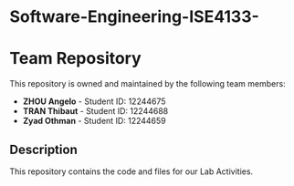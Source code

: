 # Software-Engineering-ISE4133-

# Team Repository

This repository is owned and maintained by the following team members:

- **ZHOU Angelo** - Student ID: 12244675
- **TRAN Thibaut** - Student ID: 12244688
- **Zyad Othman** - Student ID: 12244659

## Description

This repository contains the code and files for our Lab Activities.
